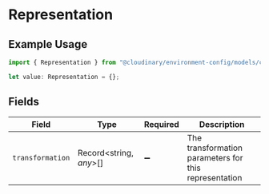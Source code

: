 # Representation

## Example Usage

```typescript
import { Representation } from "@cloudinary/environment-config/models/components";

let value: Representation = {};
```

## Fields

| Field                                                 | Type                                                  | Required                                              | Description                                           |
| ----------------------------------------------------- | ----------------------------------------------------- | ----------------------------------------------------- | ----------------------------------------------------- |
| `transformation`                                      | Record<string, *any*>[]                               | :heavy_minus_sign:                                    | The transformation parameters for this representation |
